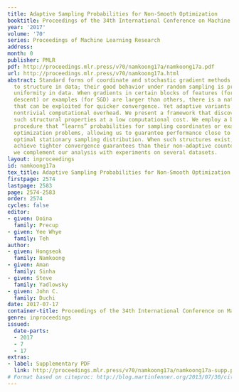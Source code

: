 ```yaml
---
title: Adaptive Sampling Probabilities for Non-Smooth Optimization
booktitle: Proceedings of the 34th International Conference on Machine Learning
year: '2017'
volume: '70'
series: Proceedings of Machine Learning Research
address: 
month: 0
publisher: PMLR
pdf: http://proceedings.mlr.press/v70/namkoong17a/namkoong17a.pdf
url: http://proceedings.mlr.press/v70/namkoong17a.html
abstract: Standard forms of coordinate and stochastic gradient methods do not adapt
  to structure in data; their good behavior under random sampling is predicated on
  uniformity in data. When gradients in certain blocks of features (for coordinate
  descent) or examples (for SGD) are larger than others, there is a natural structure
  that can be exploited for quicker convergence. Yet adaptive variants often suffer
  nontrivial computational overhead. We present a framework that discovers and leverages
  such structural properties at a low computational cost. We employ a bandit optimization
  procedure that “learns” probabilities for sampling coordinates or examples in (non-smooth)
  optimization problems, allowing us to guarantee performance close to that of the
  optimal stationary sampling distribution. When such structures exist, our algorithms
  achieve tighter convergence guarantees than their non-adaptive counterparts, and
  we complement our analysis with experiments on several datasets.
layout: inproceedings
id: namkoong17a
tex_title: Adaptive Sampling Probabilities for Non-Smooth Optimization
firstpage: 2574
lastpage: 2583
page: 2574-2583
order: 2574
cycles: false
editor:
- given: Doina
  family: Precup
- given: Yee Whye
  family: Teh
author:
- given: Hongseok
  family: Namkoong
- given: Aman
  family: Sinha
- given: Steve
  family: Yadlowsky
- given: John C.
  family: Duchi
date: 2017-07-17
container-title: Proceedings of the 34th International Conference on Machine Learning
genre: inproceedings
issued:
  date-parts:
  - 2017
  - 7
  - 17
extras:
- label: Supplementary PDF
  link: http://proceedings.mlr.press/v70/namkoong17a/namkoong17a-supp.pdf
# Format based on citeproc: http://blog.martinfenner.org/2013/07/30/citeproc-yaml-for-bibliographies/
---
```

